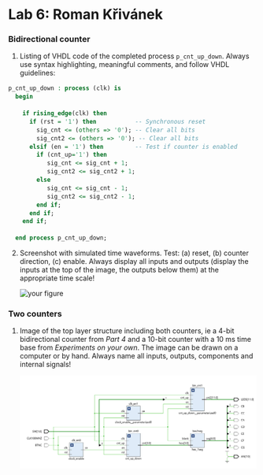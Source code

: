 # Lab 6: Roman Křivánek

### Bidirectional counter

1. Listing of VHDL code of the completed process `p_cnt_up_down`. Always use syntax highlighting, meaningful comments, and follow VHDL guidelines:

```vhdl
p_cnt_up_down : process (clk) is
  begin

    if rising_edge(clk) then
      if (rst = '1') then           -- Synchronous reset
        sig_cnt <= (others => '0'); -- Clear all bits
        sig_cnt2 <= (others => '0'); -- Clear all bits
      elsif (en = '1') then         -- Test if counter is enabled
        if (cnt_up='1') then
           sig_cnt <= sig_cnt + 1;
           sig_cnt2 <= sig_cnt2 + 1;
        else
           sig_cnt <= sig_cnt - 1;
           sig_cnt2 <= sig_cnt2 - 1;
        end if;  
      end if;
    end if;

  end process p_cnt_up_down;
```

2. Screenshot with simulated time waveforms. Test: (a) reset, (b) counter direction, (c) enable. Always display all inputs and outputs (display the inputs at the top of the image, the outputs below them) at the appropriate time scale!

   ![your figure](images/)

### Two counters

1. Image of the top layer structure including both counters, ie a 4-bit bidirectional counter from *Part 4* and a 10-bit counter with a 10 ms time base from *Experiments on your own*. The image can be drawn on a computer or by hand. Always name all inputs, outputs, components and internal signals!

   ![your figure](images/12bit_and_4bit_counters.png)
